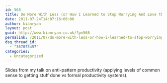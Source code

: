 ```yaml
---
id: 568
title: Do More With Less (or How I Learned to Stop Worrying And Love the Code)
date: 2011-07-24T14:07:16+00:00
author: kianryan
layout: post
guid: http://www.kianryan.co.uk/?p=568
permalink: /2011/07/do-more-with-less-or-how-i-learned-to-stop-worrying-and-love-the-code/
dsq_thread_id:
  - "367073457"
categories:
  - Uncategorized
---
```

Slides from my talk on anti-pattern productivity (applying levels of common sense to getting stuff done vs formal productivity systems).